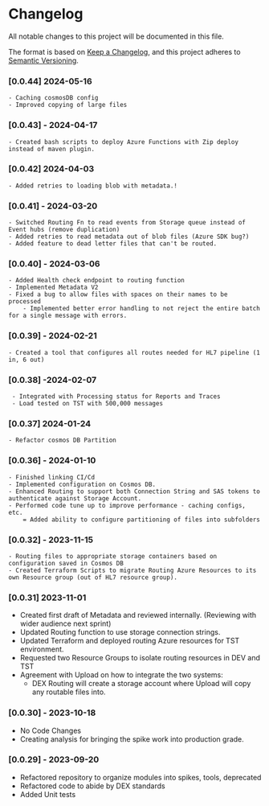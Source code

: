 # Changelog
All notable changes to this project will be documented in this file.

The format is based on [Keep a Changelog](https://keepachangelog.com/en/1.0.0/),
and this project adheres to [Semantic Versioning](https://semver.org/spec/v2.0.0.html).

### [0.0.44] 2024-05-16
	- Caching cosmosDB config
	- Improved copying of large files

### [0.0.43] - 2024-04-17

	- Created bash scripts to deploy Azure Functions with Zip deploy instead of maven plugin.

### [0.0.42] 2024-04-03
	- Added retries to loading blob with metadata.!


### [0.0.41] - 2024-03-20
	- Switched Routing Fn to read events from Storage queue instead of Event hubs (remove duplication)
	- Added retries to read metadata out of blob files (Azure SDK bug?)
	- Added feature to dead letter files that can't be routed.

### [0.0.40] - 2024-03-06	
	- Added Health check endpoint to routing function
	- Implemented Metadata V2 
	- Fixed a bug to allow files with spaces on their names to be processed
        - Implemented better error handling to not reject the entire batch for a single message with errors.

### [0.0.39] - 2024-02-21
	- Created a tool that configures all routes needed for HL7 pipeline (1 in, 6 out)

### [0.0.38] -2024-02-07
	 - Integrated with Processing status for Reports and Traces
	 - Load tested on TST with 500,000 messages


### [0.0.37] 2024-01-24

	- Refactor cosmos DB Partition

### [0.0.36] - 2024-01-10
	- Finished linking CI/Cd
 	- Implemented configuration on Cosmos DB.
  	- Enhanced Routing to support both Connection String and SAS tokens to authenticate against Storage Account.
   	- Performed code tune up to improve performance - caching configs, etc.
    	= Added ability to configure partitioning of files into subfolders
    

### [0.0.32] - 2023-11-15

	- Routing files to appropriate storage containers based on configuration saved in Cosmos DB
	- Created Terraform Scripts to migrate Routing Azure Resources to its own Resource group (out of HL7 resource group).

### [0.0.31] 2023-11-01

  - Created first draft of Metadata and reviewed internally. (Reviewing with wider audience next sprint)
  - Updated Routing function to use storage connection strings.
  - Updated Terraform and deployed routing Azure resources for TST environment.
  - Requested two Resource Groups to isolate routing resources in DEV and TST
  - Agreement with Upload on how to integrate the two systems:
  	  -  DEX Routing will create a storage account where Upload will copy any routable files into.

### [0.0.30] - 2023-10-18
  - No Code Changes
  - Creating analysis for bringing the spike work into production grade.

### [0.0.29] - 2023-09-20

  - Refactored repository to organize modules into spikes, tools, deprecated
  - Refactored code to abide by DEX standards
  - Added Unit tests
